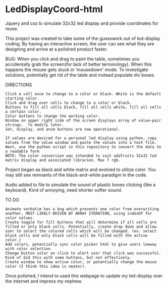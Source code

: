 # LedDisplayCoord-html
Jquery and css to simulate 32x32 led display and provide coordinates for reuse.

This project was created to take some of the guesswork out of led-display coding.  By having an interactive screen, the user can see what they are designing and arrive at a polished product faster.

BUG: When you click and drag to paint the table, sometimes you accidentally grab the screen(for lack of better terminology).
When this happens the mouse gets stuck in 'mousedown' mode. To investigate solutions, potentially get rid of the table and instead populate div boxes.

DIRECTIONS
```
Click a cell once to change to a color or black. White is the default starting color.
Click and drag over cells to change to a color or black.
Buttons to fill all cells black, fill all cells white, fill all cells a certain color.
Color buttons to change the working color.  
Window on upper right side of the screen displays array of value-pair strings.  To modify later.
Set, display, and anim buttons are now operational.

If values are desired for a personal led display using python, copy values from the value window and paste the values into a text file.
Next, use the python script in this repository to convert the data to a readable form
NOTE: The color conversion was intended to suit adafruits 32x32 led matrix display and associated libraries. Max 7 rgb.
```

Project began as black and white matrix and evolved to utilize color.  You may still see remnants of the black-and-white paradigm in the code.

Audio added to file to simulate the sound of plastic boxes clicking (like a keyboard).  Kind of annoying, need shorter softer sound.

TO DO
```
Animate verbatim has a bug which prevents one color from overwriting another, MOST LIKELY DRIVEN BY ARRAY ITERATION, using indexOf for color values.
Create toggle for fill buttons that will determine if all cells are filled or only black cells. Potentially, create drop down and allow user to select the colored cells which will be changed. (ex. select black cells and only black cells will be filled with the active color.)
Add colors, potentially sync color picker html to give users leeway with color selection
Change button color on click to alert user that click was successful. Kind of did this with some buttons, but not effectively.
Create window to show active color, or potentially change the mouse color (I think this idea is neater).
```

Once polished, I intend to used this webpage to update my led-display over the internet and impress my nephew.
